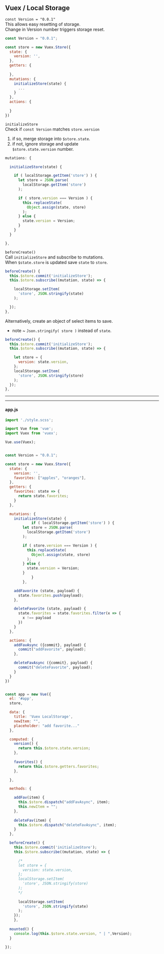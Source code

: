 ## Vuex / Local Storage  
  
`const Version = "0.0.1"`  
This allows easy resetting of storage.   
Change in Version number triggers storage reset. 

``` js
const Version = "0.0.1";

const store = new Vuex.Store({
  state: {
    version: '',
  },
  getters: {
      
  },
  mutations: {
    initializeStore(state) {
      ...
    }
  },
  actions: {
      
  }
})
```

  
`initializeStore`  
Check if `const Version` matches `store.version`
1. if so, merge storage into `$store.state`.
2. if not, ignore storage and update  
`$store.state.version` number.

``` js
mutations: {

  initializeStore(state) { 

    if ( localStorage.getItem('store') ) {
      let store = JSON.parse( 
        localStorage.getItem('store') 
      );

      if ( store.version === Version ) {
        this.replaceState(
          Object.assign(state, store)
        );
      } else {
        state.version = Version;
      }
    }
  }

},
```  
   
`beforeCreate()`  
Call `initializeStore` and  subscribe to mutations.  
When `$state.store` is updated save `state` to `store`.  

``` js
beforeCreate() {
  this.$store.commit('initializeStore');
  this.$store.subscribe((mutation, state) => {

    localStorage.setItem(
      'store', JSON.stringify(state)
    );

  });
},
```  

Alternatively, create an object of select items to save.  
* note ~ `Json.stringify( store )` instead of `state`.

``` js
beforeCreate() {
  this.$store.commit('initializeStore');
  this.$store.subscribe((mutation, state) => {

    let store = {
      version: state.version,
    };
    localStorage.setItem(
      'store', JSON.stringify(store)
    );
  });
},
```   
  
---
---   
#### app.js
``` js
import './style.scss';

import Vue from 'vue';
import Vuex from 'vuex';

Vue.use(Vuex);


const Version = "0.0.1";

const store = new Vuex.Store({
  state: {
    version: '',
    favorites: ["apples", "oranges"],    
  },
  getters: {
    favorites: state => {
      return state.favorites;
    }
  },

  mutations: {
    initializeStore(state) { 
			if ( localStorage.getItem('store') ) {
        let store = JSON.parse( 
          localStorage.getItem('store') 
        );

        if ( store.version === Version ) {
          this.replaceState(
            Object.assign(state, store)
          );
        } else {
          state.version = Version;
        }
			}
		},

    addFavorite (state, payload) {
      state.favorites.push(payload);
    },

    deleteFavorite (state, payload) {
      state.favorites = state.favorites.filter(x => {
        x !== payload
      })
    }
  },

  actions: {
    addFavAsync ({commit}, payload) {
      commit("addFavorite", payload);
    },

    deleteFavAsync ({commit}, payload) {
      commit("deleteFavorite", payload);
    }
  }
})


const app = new Vue({ 
  el: '#app', 
  store, 

  data: {
    title: 'Vuex LocalStorage',
    newItem: "",
    placeholder: "add favorite..."
  },

  computed: {
    version() {
      return this.$store.state.version;
    },
    
    favorites() {
      return this.$store.getters.favorites;
    },

  },

  methods: {

    addFav(item) {
      this.$store.dispatch("addFavAsync", item);
      this.newItem = "";
    },
    
    deleteFav(item) {
      this.$store.dispatch("deleteFavAsync", item);
    }
  },

  beforeCreate() {
    this.$store.commit('initializeStore');
    this.$store.subscribe((mutation, state) => {

      /*
      let store = {
        version: state.version,
      };
      localStorage.setItem(
        'store', JSON.stringify(store)
      );
      */
    
      localStorage.setItem(
        'store', JSON.stringify(state)
      );
    });
	},
  
  mounted() {
    console.log(this.$store.state.version, " | ",Version);
  }

});
```
